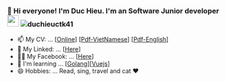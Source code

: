 ### :wave: Hi everyone! I'm Duc Hieu. I'm an Software Junior developer<img src="https://user-images.githubusercontent.com/5679180/79618120-0daffb80-80be-11ea-819e-d2b0fa904d07.gif" width="27px"> <img src="https://komarev.com/ghpvc/?username=duchieuctk41&label=Profile%20views&color=47cf73&style=flat" alt="duchieuctk41"/>

- 📫 My CV: ... [[Online](https://hieuisme.netlify.app/)] [[Pdf-VietNamese](../main/cv/CV-Vi.pdf/)] [[Pdf-English](../main/cv/CV-En.pdf/)]
- :link: My Linked: ... [[Here](https://www.linkedin.com/in/hieupencil/)]
- :ok_woman: My Facebook: ... [[Here](https://www.facebook.com/pencil.816)]
- 🌱 I'm learning ... [[Golang](https://golang.org/)][[Vuejs](https://vuejs.org/)]
- 😄 Hobbies: ... Read, sing, travel and cat ❤️
